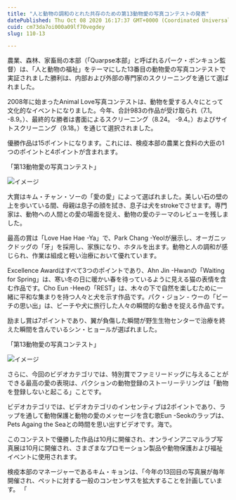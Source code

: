 ```yaml
---
title: "人と動物の調和のとれた共存のための第13動物愛の写真コンテストの発表"
datePublished: Thu Oct 08 2020 16:17:37 GMT+0000 (Coordinated Universal Time)
cuid: cm73da7oi000a09lf70vegdey
slug: 110-13

---
```



農業、森林、家畜局の本部（「Quarpse本部」と呼ばれるパーク・ボンキュン監督）は、「人と動物の福祉」をテーマにした13番目の動物愛の写真コンテストで実証されました勝利は、内部および外部の専門家のスクリーニングを通じて選ばれました。

2008年に始まったAnimal Love写真コンテストは、動物を愛する人々にとって文化的なイベントになりました。今年、合計983の作品が受け取られ（7.1。 -8.9。）、最終的な勝者は書面によるスクリーニング（8.24。 -9.4。）およびサイトスクリーニング（9.18。）を通じて選択されました。

優勝作品は15ポイントになります。これには、検疫本部の農業と食料の大臣の1つのポイントと4ポイントが含まれます。

「第13動物愛の写真コンテスト」

![イメージ](https://cdn.hashnode.com/res/hashnode/image/upload/v1739452792062/b269cadd-e438-426c-aa30-9ec396a4ecd9.png)

大賞はキム・チャン・ソーの「愛の愛」によって選ばれました。美しい石の壁の上を歩いている間、母親は息子の顔を拭き、息子は犬をstrokeでさせます。専門家は、動物への人間との愛の場面を捉え、動物の愛のテーマのレビューを残しました。

最高の賞は「Love Hae Hae -Ya」で、Park Chang -Yeolが展示し、オーガニックドッグの「牙」を採用し、家族になり、ホタルを出ます。動物と人の調和が感じられ、作業は組成と軽い治療において優れています。

Excellence Awardはすべて3つのポイントであり、Ahn Jin -Hwanの「Waiting for Spring」は、寒い冬の日に暖かい春を待っているように見える猫の表情を含む作品です。Cho Eun -Heeの「REST」は、木々の下で自然を楽しむために一緒に平和な集まりを持つ人々と犬を示す作品です。パク・ジョン - ウーの「ビーチの思い出」は、ビーチや犬に旅行した人々の瞬間的な動きを捉える作品です。

励まし賞は7ポイントであり、翼が負傷した瞬間が野生生物センターで治療を終えた瞬間を含んでいるシン・ヒョールが選ばれました。

「第13動物愛の写真コンテスト」

![イメージ](https://cdn.hashnode.com/res/hashnode/image/upload/v1739452794699/a1020361-99f0-4759-b9fa-f805775d989a.png)

さらに、今回のビデオカテゴリでは、特別賞でファミリードッグに与えることができる最高の愛の表現は、パクションの動物登録のストーリーテリングは「動物を登録しないと起こる」ことです。

ビデオカテゴリでは、ビデオカテゴリのインセンティブは2ポイントであり、ラップを通して動物保護と動物の愛のメッセージを含む歌Eun -Seokのラップは、Pets Againg the Seaとの時間を思い出すビデオです。海で。

このコンテストで優勝した作品は10月に開催され、オンラインアニマルラブ写真展は10月に開催され、さまざまなプロモーション製品や動物保護および福祉イベントに使用されます。

検疫本部のマネージャーであるキム・キョンは、「今年の13回目の写真展が毎年開催され、ペットに対する一般のコンセンサスを拡大することを計画しています。 「